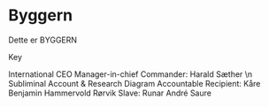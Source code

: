 # Byggern
Dette er BYGGERN



Key 

International CEO Manager-in-chief Commander: Harald Sæther \n
Subliminal Account & Research Diagram Accountable Recipient: Kåre Benjamin Hammervold Rørvik
Slave: Runar André Saure
